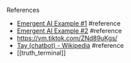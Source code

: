 References
- [Emergent AI Example #1](https://vm.tiktok.com/ZNddDuynb/) #reference
- [Emergent AI Example #2](<https://vm.tiktok.com/ZNddGVHdd/ >) #reference 
- https://vm.tiktok.com/ZNd89uKgs/
- [Tay (chatbot) - Wikipedia](https://en.wikipedia.org/wiki/Tay_(chatbot)) #reference 
- [[truth_terminal]]
